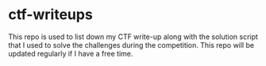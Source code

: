 # ctf-writeups
This repo is used to list down my CTF write-up along with the solution script that I used to solve the challenges during the competition. This repo will be updated regularly if I have a free time.